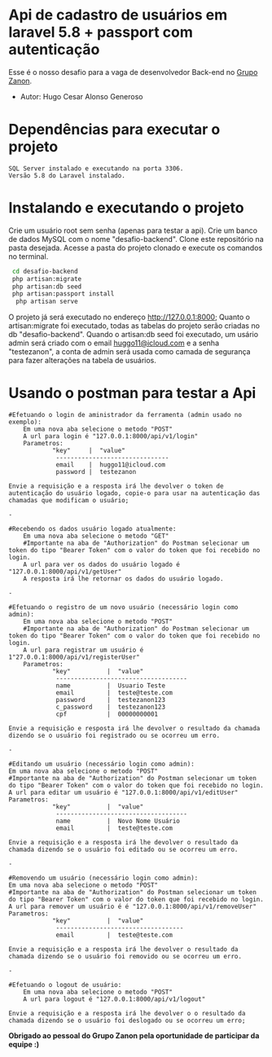 # Api de cadastro de usuários em laravel 5.8 + passport com autenticação

Esse é o nosso desafio para a vaga de desenvolvedor Back-end  no [Grupo Zanon](http://www.grupozanon.com.br/). 
- Autor: Hugo Cesar Alonso Generoso

# Dependências para executar o projeto
    SQL Server instalado e executando na porta 3306.
    Versão 5.8 do Laravel instalado.    

# Instalando e executando o projeto
Crie um usuário root sem senha (apenas para testar a api).
Crie um banco de dados MySQL com o nome "desafio-backend". 
Clone este repositório na pasta desejada.
Acesse a pasta do projeto clonado e execute os comandos no terminal.
```sh
 cd desafio-backend
 php artisan:migrate
 php artisan:db seed
 php artisan:passport install
  php artisan serve
```
O projeto já será executado no endereço <http://127.0.0.1:8000>;
Quanto o artisan:migrate foi executado, todas as tabelas do projeto serão criadas no db "desafio-backend".
Quando o artisan:db seed foi executado, um usário admin será criado com o email huggo11@icloud.com e a senha "testezanon", a conta de admin será usada como camada de segurança para fazer alterações na tabela de usuários.

# Usando o postman para testar a Api

    #Efetuando o login de aministrador da ferramenta (admin usado no exemplo):
        Em uma nova aba selecione o metodo "POST"
        A url para login é "127.0.0.1:8000/api/v1/login"
        Parametros:
                "key"     |  "value"
                 -------------------------------
                 email    |  huggo11@icloud.com
                 password |  testezanon
                 
    Envie a requisição e a resposta irá lhe devolver o token de autenticação do usuário logado, copie-o para usar na autenticação das chamadas que modificam o usuário;
    
    -
    
    #Recebendo os dados usuário logado atualmente:
        Em uma nova aba selecione o metodo "GET"
        #Importante na aba de "Authorization" do Postman selecionar um token do tipo "Bearer Token" com o valor do token que foi recebido no login.
        A url para ver os dados do usuário logado é "127.0.0.1:8000/api/v1/getUser"
        A resposta irá lhe retornar os dados do usuário logado.
    
    -
    
    #Efetuando o registro de um novo usuário (necessário login como admin):
        Em uma nova aba selecione o metodo "POST"
        #Importante na aba de "Authorization" do Postman selecionar um token do tipo "Bearer Token" com o valor do token que foi recebido no login.
        A url para registrar um usuário é 1"27.0.0.1:8000/api/v1/registerUser"
        Parametros:
                "key"          |  "value"
                 ------------------------------------
                 name          |  Usuario Teste
                 email         |  teste@teste.com
                 password      |  testezanon123
                 c_password    |  testezanon123
                 cpf           |  00000000001

    Envie a requisição e resposta irá lhe devolver o resultado da chamada dizendo se o usuário foi registrado ou se ocorreu um erro.
    
    -
    
    #Editando um usuário (necessário login como admin):
    Em uma nova aba selecione o metodo "POST"
    #Importante na aba de "Authorization" do Postman selecionar um token do tipo "Bearer Token" com o valor do token que foi recebido no login.
    A url para editar um usuário é "127.0.0.1:8000/api/v1/editUser"
    Parametros:
                "key"          |  "value"
                 ------------------------------------
                 name          |  Novo Nome Usuário
                 email         |  teste@teste.com

    Envie a requisição e a resposta irá lhe devolver o resultado da chamada dizendo se o usuário foi editado ou se ocorreu um erro.
    
    -
    
    #Removendo um usuário (necessário login como admin):
    Em uma nova aba selecione o metodo "POST"
    #Importante na aba de "Authorization" do Postman selecionar um token do tipo "Bearer Token" com o valor do token que foi recebido no login.
    A url para remover um usuário é é "127.0.0.1:8000/api/v1/removeUser"
    Parametros:
                "key"          |  "value"
                 -----------------------------------
                 email         |  teste@teste.com

    Envie a requisição e a resposta irá lhe devolver o resultado da chamada dizendo se o usuário foi removido ou se ocorreu um erro.
    
    -
    
    #Efetuando o logout de usuário:
        Em uma nova aba selecione o metodo "POST"
        A url para logout é "127.0.0.1:8000/api/v1/logout"
                 
    Envie a requisição e a resposta irá lhe devolver o o resultado da chamada dizendo se o usuário foi deslogado ou se ocorreu um erro;
    
    

**Obrigado ao pessoal do Grupo Zanon pela oportunidade de participar da equipe :)**
